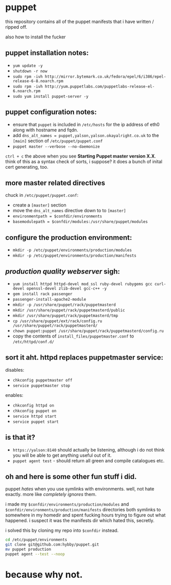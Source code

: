 puppet
=======

this repository contains all of the puppet 
manifests that i have written / ripped off.

also how to install the fucker


puppet installation notes:
--------------------------

  *   `yum update -y`
  *   `shutdown -r now`
  *   `sudo rpm -ivh http://mirror.bytemark.co.uk/fedora/epel/6/i386/epel-release-6-8.noarch.rpm`
  *   `sudo rpm -ivh http://yum.puppetlabs.com/puppetlabs-release-el-6.noarch.rpm`
  *   `sudo yum install puppet-server -y`


puppet configuration notes:
---------------------------

  *   ensure that `puppet` is included in `/etc/hosts` for the ip address of eth0 along with hostname and fqdn.
  *   add `dns_alt_names = puppet,yalson,yalson.okayalright.co.uk` to the `[main]` section of `/etc/puppet/puppet.conf`
  *   `puppet master --verbose --no-daemonize` 

`ctrl + c` the above when you see **Starting Puppet master version X.X**.  think of this as a syntax check of sorts, i suppose?  it does a bunch of inital cert generating, too.
  

more master related directives
------------------------------

chuck in `/etc/puppet/puppet.conf`:
  *   create a `[master]` section
  *   move the `dns_alt_names` directive down to to `[master]`
  *   `environmentpath = $confdir/environments`
  *   `basemodulepath = $confdir/modules:/usr/share/puppet/modules`


configure the production environment:
-------------------------------------

  *   `mkdir -p /etc/puppet/environments/production/modules`
  *   `mkdir -p /etc/puppet/environments/production/manifests`


*production quality webserver* sigh:
------------------------------------

  *   `yum install httpd httpd-devel mod_ssl ruby-devel rubygems gcc curl-devel openssl-devel zlib-devel gcc-c++ -y`
  *   `gem install rack passenger`
  *   `passenger-install-apache2-module`
  *   `mkdir -p /usr/share/puppet/rack/puppetmasterd`
  *   `mkdir /usr/share/puppet/rack/puppetmasterd/public` 
  *   `mkdir /usr/share/puppet/rack/puppetmasterd/tmp`
  *   `cp /usr/share/puppet/ext/rack/config.ru /usr/share/puppet/rack/puppetmasterd/`
  *   `chown puppet:puppet /usr/share/puppet/rack/puppetmasterd/config.ru`
  *   copy the contents of `install_files/puppetmaster.conf` to `/etc/httpd/conf.d/`


sort it aht.  httpd replaces puppetmaster service:
--------------------------------------------------

disables:
  *   `chkconfig puppetmaster off`
  *   `service puppetmaster stop`

enables:
  *   `chkconfig httpd on`
  *   `chkconfig puppet on`
  *   `service httpd start`
  *   `service puppet start`


is that it?
-----------

  *   `https://yalson:8140` should actually be listening, although i do not think you will be able to get anything useful out of it.
  *   `puppet agent test` - should return all green and compile catalogues etc.


oh and here is some other fun stuff i did. 
------------------------------------------

puppet *hates* when you use symlinks with environments.
well, not hate exactly.  more like *completely ignores* them.

i made my `$confdir/environments/production/modules` and
`$confdir/environments/production/manifests` directories
both symlinks to somewhere in my homedir and spent fucking
hours trying to figure out what happened.  i suspect it was
the manifests dir which hated this, secretly.

i solved this by cloning my repo into `$confdir` instead.

```bash
cd /etc/puppet/environments
git clone git@github.com:hybby/puppet.git
mv puppet production
puppet agent --test --noop
```


because why not.
================



